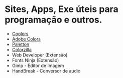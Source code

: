# Sites, Apps, Exe úteis para programação e outros.

* [Coolors](https://coolors.co/)
* [Adobe Colors](https://color.adobe.com/pt/)
* [Paletton](https://paletton.com/)
* [Colorzilla](https://www.colorzilla.com/)
* Web Developer (Extensão)
* Fonts Ninja (Extensão)
* Gimp - Editor de Imagem
* HandBreak - Conversor de audio
